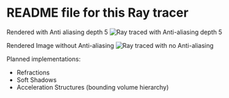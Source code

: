 # README file for this Ray tracer

Rendered with Anti aliasing depth 5
![Ray traced with Anti-aliasing depth 5](https://github.com/Xavierkst/Raytracer_build/blob/master/testFile_AA_5.jpg)

Rendered Image without Anti-aliasing 
![Ray traced with no Anti-aliasing](https://github.com/Xavierkst/Raytracer_build/blob/master/testFile_no_AA.jpg)

Planned implementations: 
* Refractions 
* Soft Shadows 
* Acceleration Structures (bounding volume hierarchy)

